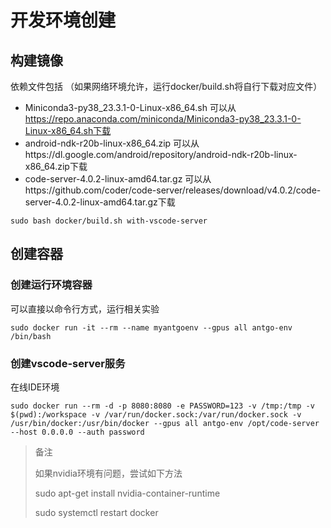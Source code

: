 # 开发环境创建

## 构建镜像
依赖文件包括
（如果网络环境允许，运行docker/build.sh将自行下载对应文件）
* Miniconda3-py38_23.3.1-0-Linux-x86_64.sh
    可以从 https://repo.anaconda.com/miniconda/Miniconda3-py38_23.3.1-0-Linux-x86_64.sh下载
* android-ndk-r20b-linux-x86_64.zip
    可以从https://dl.google.com/android/repository/android-ndk-r20b-linux-x86_64.zip下载
* code-server-4.0.2-linux-amd64.tar.gz
    可以从https://github.com/coder/code-server/releases/download/v4.0.2/code-server-4.0.2-linux-amd64.tar.gz下载


```
sudo bash docker/build.sh with-vscode-server
```

## 创建容器
### 创建运行环境容器
可以直接以命令行方式，运行相关实验
```
sudo docker run -it --rm --name myantgoenv --gpus all antgo-env /bin/bash
```

### 创建vscode-server服务
在线IDE环境
```
sudo docker run --rm -d -p 8080:8080 -e PASSWORD=123 -v /tmp:/tmp -v $(pwd):/workspace -v /var/run/docker.sock:/var/run/docker.sock -v /usr/bin/docker:/usr/bin/docker --gpus all antgo-env /opt/code-server --host 0.0.0.0 --auth password
```

> 备注
>
> 如果nvidia环境有问题，尝试如下方法
> 
> sudo apt-get install nvidia-container-runtime
>
> sudo systemctl restart docker
